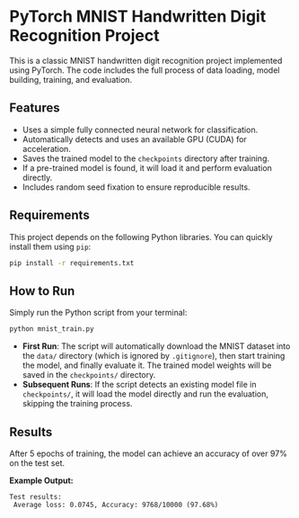 # PyTorch MNIST Handwritten Digit Recognition Project

This is a classic MNIST handwritten digit recognition project implemented using PyTorch. The code includes the full process of data loading, model building, training, and evaluation.

## Features
- Uses a simple fully connected neural network for classification.
- Automatically detects and uses an available GPU (CUDA) for acceleration.
- Saves the trained model to the `checkpoints` directory after training.
- If a pre-trained model is found, it will load it and perform evaluation directly.
- Includes random seed fixation to ensure reproducible results.

## Requirements
This project depends on the following Python libraries. You can quickly install them using `pip`:

```bash
pip install -r requirements.txt
```

## How to Run

Simply run the Python script from your terminal:

```bash
python mnist_train.py
```

- **First Run**: The script will automatically download the MNIST dataset into the `data/` directory (which is ignored by `.gitignore`), then start training the model, and finally evaluate it. The trained model weights will be saved in the `checkpoints/` directory.
- **Subsequent Runs**: If the script detects an existing model file in `checkpoints/`, it will load the model directly and run the evaluation, skipping the training process.

## Results
After 5 epochs of training, the model can achieve an accuracy of over 97% on the test set.

**Example Output:**
```
Test results: 
 Average loss: 0.0745, Accuracy: 9768/10000 (97.68%)
```
